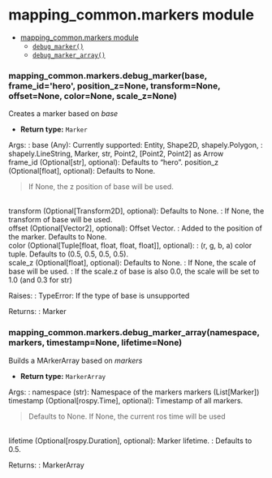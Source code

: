 # mapping_common.markers module

- [mapping_common.markers module]()
  - [`debug_marker()`](#mapping_common.markers.debug_marker)
  - [`debug_marker_array()`](#mapping_common.markers.debug_marker_array)

<a id="mapping_common.markers.debug_marker"></a>

### mapping_common.markers.debug_marker(base, frame_id='hero', position_z=None, transform=None, offset=None, color=None, scale_z=None)

Creates a marker based on *base*

* **Return type:**
  `Marker`

Args:
: base (Any): Currently supported: Entity, Shape2D, shapely.Polygon,
  : shapely.LineString, Marker, str, Point2, [Point2, Point2] as Arrow
  <br/>
  frame_id (Optional[str], optional): Defaults to “hero”.
  position_z (Optional[float], optional): Defaults to None.
  <br/>
  > If None, the z position of base will be used.
  <br/>
  transform (Optional[Transform2D], optional): Defaults to None.
  : If None, the transform of base will be used.
  <br/>
  offset (Optional[Vector2], optional): Offset Vector.
  : Added to the position of the marker. Defaults to None.
  <br/>
  color (Optional[Tuple[float, float, float, float]], optional):
  : (r, g, b, a) color tuple. Defaults to (0.5, 0.5, 0.5, 0.5).
  <br/>
  scale_z (Optional[float], optional): Defaults to None.
  : If None, the scale of base will be used.
    : If the scale.z of base is also 0.0,
      the scale will be set to 1.0 (and 0.3 for str)

Raises:
: TypeError: If the type of base is unsupported

Returns:
: Marker

<a id="mapping_common.markers.debug_marker_array"></a>

### mapping_common.markers.debug_marker_array(namespace, markers, timestamp=None, lifetime=None)

Builds a MArkerArray based on *markers*

* **Return type:**
  `MarkerArray`

Args:
: namespace (str): Namespace of the markers
  markers (List[Marker])
  timestamp (Optional[rospy.Time], optional): Timestamp of all markers.
  <br/>
  > Defaults to None. If None, the current ros time will be used
  <br/>
  lifetime (Optional[rospy.Duration], optional): Marker lifetime.
  : Defaults to 0.5.

Returns:
: MarkerArray
